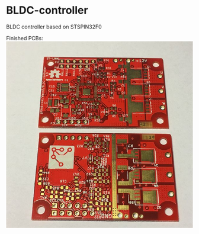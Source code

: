 # BLDC-controller
BLDC controller based on STSPIN32F0

Finished PCBs:
![Top](BLDC_controller_PCBs.jpg)
